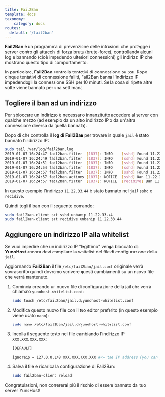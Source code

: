 ```yaml
---
title: Fail2Ban
template: docs
taxonomy:
    category: docs
routes:
  default: '/fail2ban'
---
```


**Fail2Ban** è un programma di prevenzione delle intrusioni che protegge i server contro gli attacchi di forza bruta (brute-force), controllando alcuni log e bannando (cioè impedendo ulteriori connessioni) gli indirizzi IP che mostrano questo tipo di comportamento.

In particolare, **Fail2Ban** controlla tentativi di connessione su `SSH`. Dopo cinque tentativi di connessione falliti, Fail2Ban banna l'indirizzo IP impedendogli la connessione SSH per 10 minuti. Se la cosa si ripete altre volte viene bannato per una settimana.

## Togliere il ban ad un indirizzo

Per sbloccare un indirizzo è necessario innanzitutto accedere al server con qualche mezzo (ad esempio da un altro indirizzo IP o da un'altra connessione diversa da quella bannata).

Dopo di che controlla il **log di Fail2Ban** per trovare in quale `jail` è stato bannato l'indirizzo IP:

```bash
sudo tail /var/log/fail2ban.log
2019-01-07 16:24:47 fail2ban.filter  [1837]: INFO    [sshd] Found 11.22.33.44
2019-01-07 16:24:49 fail2ban.filter  [1837]: INFO    [sshd] Found 11.22.33.44
2019-01-07 16:24:51 fail2ban.filter  [1837]: INFO    [sshd] Found 11.22.33.44
2019-01-07 16:24:54 fail2ban.filter  [1837]: INFO    [sshd] Found 11.22.33.44
2019-01-07 16:24:57 fail2ban.filter  [1837]: INFO    [sshd] Found 11.22.33.44
2019-01-07 16:24:57 fail2ban.actions [1837]: NOTICE  [sshd] Ban 11.22.33.44
2019-01-07 16:24:57 fail2ban.filter  [1837]: NOTICE  [recidive] Ban 11.22.33.44
```

In questo esempio l'indirizzo `11.22.33.44` è stato bannato nel `jail` `sshd` e `recidive`.

Quindi togli il ban con il seguente comando:

```bash
sudo fail2ban-client set sshd unbanip 11.22.33.44
sudo fail2ban-client set recidive unbanip 11.22.33.44
```

## Aggiungere un indirizzo IP alla whitelist

Se vuoi impedire che un indirizzo IP "legittimo" venga bloccato da **YunoHost** ancora devi compilare la whitelist del file di configurazione della `jail`.

Aggiornando **Fail2Ban** il file `/etc/fail2ban/jail.conf` originale verrà sovrascritto quindi dovremo scrivere questi cambiamenti su un nuovo file che verrà mantenuto.

1. Comincia creando un nuovo file di configurazione della jail che verrà chiamato `yunohost-whitelist.conf`:

    ```bash
    sudo touch /etc/fail2ban/jail.d/yunohost-whitelist.conf
    ```

2. Modifica questo nuovo file con il tuo editor preferito (in questo esempio viene usato `nano`):

    ```bash
    sudo nano /etc/fail2ban/jail.d/yunohost-whitelist.conf
    ```

3. Incolla il seguente testo nel file cambiando l'indirizzo IP `XXX.XXX.XXX.XXX`:

    ```bash
    [DEFAULT]

    ignoreip = 127.0.0.1/8 XXX.XXX.XXX.XXX #<= the IP address (you can put more than one, separated by a space) that you want to whitelist
    ```

4. Salva il file e ricarica la configurazione di Fail2Ban:

    ```bash
    sudo fail2ban-client reload
    ```

Congratulazioni, non corrererai più il rischio di essere bannato dal tuo server YunoHost!
